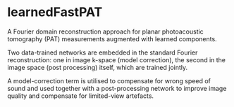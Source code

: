 # learnedFastPAT
A Fourier domain reconstruction approach for planar photoacoustic tomography (PAT) measurements augmented with learned components.

Two data-trained networks are embedded in the standard Fourier reconstruction: one in image k-space (model correction), the second in the image space (post processing) itself, which are trained jointly. 

A model-correction term is utilised to compensate for wrong speed of sound and used together with a post-processing network to improve image quality and compensate for limited-view artefacts.
